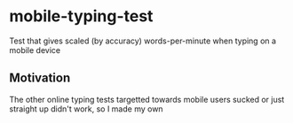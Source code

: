 # mobile-typing-test
Test that gives scaled (by accuracy) words-per-minute when typing on a mobile device

## Motivation
The other online typing tests targetted towards mobile users sucked or just straight up didn't work, so I made my own
